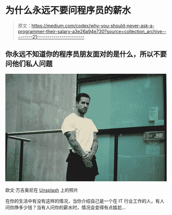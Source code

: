 # 为什么永远不要问程序员的薪水

> 原文：<https://medium.com/codex/why-you-should-never-ask-a-programmer-their-salary-a3e26a94e730?source=collection_archive---------21----------------------->

## 你永远不知道你的程序员朋友面对的是什么，所以不要问他们私人问题

![](img/28c8bd4a46072bab265bce68ed0259fd.png)

欧文·万吉奥尼在 [Unsplash](https://unsplash.com/@joseph_recca?utm_source=unsplash&utm_medium=referral&utm_content=creditCopyText) 上的照片

在你的生活中有没有这样的情况，当你介绍自己是一个在 IT 行业工作的人，有人问你挣多少钱？当有人问你的薪水时，情况会变得有点尴尬…